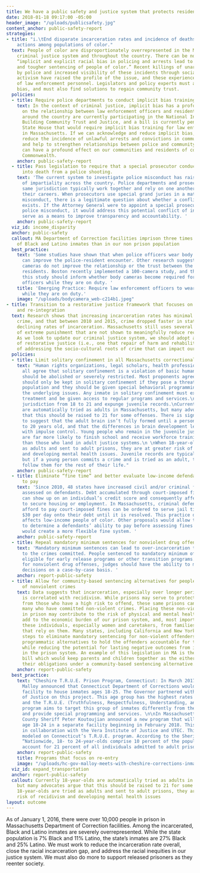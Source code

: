 ```yaml
---
title: We have a public safety and justice system that protects residents of all backgrounds.
date: 2018-01-18 09:17:00 -05:00
header_image: "/uploads/publicsafety.jpg"
content_anchor: public-safety-report
strategies:
- title: "i.\tEnd disparate incarceration rates and incidence of deaths by law enforcement
    actions among populations of color."
  text: People of color are disproportionately overrepresented in the Massachusetts
    criminal justice system and throughout the country. There can be no denying that
    “implicit and explicit racial bias in policing and arrests lead to more convictions
    and tougher sentencing of people of color.” Recent killings of unarmed black men
    by police and increased visibility of these incidents through social media and
    activism have raised the profile of the issue, and these experiences lead to mistrust
    of law enforcement personnel. Legislators and policy experts must address implicit
    bias, and must also find solutions to regain community trust.
  policies:
  - title: Require police departments to conduct implicit bias trainings
    text: In the context of criminal justice, implicit bias has a profound effect
      on the relationship between law enforcement officers and residents. Six cities
      around the country are currently participating in the National Initiative for
      Building Community Trust and Justice, and a bill is currently pending in the
      State House that would require implicit bias training for law enforcement officers
      in Massachusetts. If we can acknowledge and reduce implicit bias, then we can
      reduce the incidence of unlawful arrests and convictions in communities of color,
      and help to strengthen relationships between police and community members, which
      can have a profound effect on our communities and residents of color in the
      Commonwealth.
    anchor: public-safety-report
  - title: Pass legislation to require that a special prosecutor conduct investigations
      into death from a police shooting.
    text: 'The current system to investigate police misconduct has raised questions
      of impartiality across the country. Police departments and prosecutors of the
      same jurisdiction typically work together and rely on one another throughout
      their careers. When prosecutors use special grand juries in a matter of police
      misconduct, there is a legitimate question about whether a conflict of interest
      exists. If the Attorney General were to appoint a special prosecutor to investigate
      police misconduct, it would address this potential conflict of interest and
      serve as a means to improve transparency and accountability. '
    anchor: public-safety-report
  viz_id: income_disparity
  anchor: public-safety
  callout: MA Department of Correction facilities imprison three times the number
    of Black and Latino inmates than in our non prison population
  best_practice:
    text: 'Some studies have shown that when police officers wear body cameras, it
      can improve the police-resident encounter. Other research suggests that body
      cameras do not improve the relationship or the trust between the police and
      residents. Boston recently implemented a 100-camera study, and the results of
      this study should inform whether body cameras become required for all law enforcement
      officers while they are on duty. '
    title: 'Emerging Practice: Require law enforcement officers to wear body cameras
      while they are on duty.'
    image: "/uploads/bodycamera_web-c214b1.jpeg"
- title: Transition to a restorative justice framework that focuses on rehabilitation
    and re-integration
  text: Research shows that increasing incarceration rates has minimal impact on reducing
    crime, and that between 2010 and 2015, crime dropped faster in states that had
    declining rates of incarceration. Massachusetts still uses several outmoded forms
    of extreme punishment that are not shown to meaningfully reduce recidivism rates.
    As we look to update our criminal justice system, we should adopt a framework
    of restorative justice (i.e., one that repair of harm and rehabilitation) and
    of addressing the socio-cultural roots of crime that can impact our communities.
  policies:
  - title: Limit solitary confinement in all Massachusetts correctional facilities
    text: "Human rights organizations, legal scholars, health professionals and advocates
      all agree that solitary confinement is a violation of basic human rights and
      should be abolished or severely restricted. Most proponents agree that inmates
      should only be kept in solitary confinement if they pose a threat to the prison
      population and they should be given special behavioral programming to address
      the underlying issues. Any inmate in solitary confinement must experience humane
      treatment and be given access to regular programs and services.\nRaise juvenile
      jurisdiction from 18 to 21 and expunge juvenile records.\nCurrently 18-year-olds
      are automatically tried as adults in Massachusetts, but many advocates argue
      that this should be raised to 21 for some offenses. There is significant evidence
      to suggest that the adult brain isn’t fully formed until a person is closer
      to 20 years old, and that the differences in brain development lead to challenges
      with impulse control. Young people who remain in the juvenile justice system
      are far more likely to finish school and receive workforce training or coaching
      than those who land in adult justice systems.\n \nWhen 18-year-olds are tried
      as adults and sent to adult prisons, they are at greater risk of recidivism
      and developing mental health issues. Juvenile records are typically sealed,
      but if a young person commits a crime and is tried as an adult, the record will
      follow them for the rest of their life."
    anchor: public-safety-report
  - title: Eliminate “fine time” and better evaluate low-income defendants’ ability
      to pay
    text: 'Since 2010, 48 states have increased civil and/or criminal fees that are
      assessed on defendants. Debt accumulated through court-imposed fines and fees
      can show up on an individual’s credit score and consequently affect their ability
      to secure housing or employment. In Massachusetts, criminal defendants who cannot
      afford to pay court-imposed fines can be ordered to serve jail time, adding
      $30 per day onto their debt until it is resolved. This practice disproportionately
      affects low-income people of color. Other proposals would allow the court officer
      to determine a defendants’ ability to pay before assessing fines and fees, and
      would create a more flexible fine system. '
    anchor: public-safety-report
  - title: Repeal mandatory minimum sentences for nonviolent drug offenses
    text: 'Mandatory minimum sentences can lead to over-incarceration that are disproportionate
      to the crimes committed. People sentenced to mandatory minimum often aren’t
      eligible for early release programs or other transition programs. Instead, particularly
      for nonviolent drug offenses, judges should have the ability to make sentencing
      decisions on a case-by-case basis. '
    anchor: report-public-safety
  - title: Allow for community-based sentencing alternatives for people convicted
      of nonviolent crimes
    text: Data suggests that incarceration, especially over longer periods of time,
      is correlated with recidivism. While prisons may serve to protect our communities
      from those who have a high risk to offend, these same prisons can end up holding
      many who have committed non-violent crimes. Placing these non-violent offenders
      in prison may contribute to the risk of physical and mental health issues, does
      add to the economic burden of our prison system, and, most importantly, removes
      these individuals, especially women and caretakers, from families and neighborhoods
      that rely on them. Many states, including California and New York, have taken
      steps to eliminate mandatory sentencing for non-violent offenders and create
      programmatic alternatives to hold the offenders accountable for their behavior
      while reducing the potential for lasting negative outcomes from involvement
      in the prison system. An example of this legislation in MA is the Primary Caretakers
      bill which would keep parents and children together as the either parent fulfills
      their obligations under a community-based sentencing alternative.
    anchor: report-public-safety
  best_practice:
    text: "Cheshire T.R.U.E. Prison Program, Connecticut: In March 2017, Governor
      Malloy announced that Connecticut Department of Corrections would build a new
      facility to house inmates ages 18-25. The Governor partnered with the Vera Institute
      of Justice on this project. This age group has the highest rates of recidivism
      and the T.R.U.E. (Truthfulness, Respectfulness, Understanding, and Elevating)
      program aims to target this group of inmates differently from the adult population
      and provide special programming and services. \n\nIn Massachusetts, Middlesex
      County Sheriff Peter Koutoujian announced a new program that will house offenders
      age 18-24 in a separate facility beginning in February 2018. This is an initiative
      in collaboration with the Vera Institute of Justice and UTEC. This program is
      modeled on Connecticut’s T.R.U.E. program. According to the Sheriff’s office,
      “Nationwide, 18- to 24-year-olds comprise 10 percent of the population, but
      account for 21 percent of all individuals admitted to adult prisons each year."
    anchor: report-public-safety
    title: Programs that focus on re-entry
    image: "/uploads/hc-gov-malloy-meets-with-cheshire-corrections-inmates-20170313_web-99a3dd.jpeg"
  viz_id: expand_transportation
  anchor: report-public-safety
  callout: Currently 18-year-olds are automatically tried as adults in Massachusetts,
    but many advocates argue that this should be raised to 21 for some offenses.  When
    18-year-olds are tried as adults and sent to adult prisons, they are at greater
    risk of recidivism and developing mental health issues
layout: outcome
---
```


As of January 1, 2016, there were over 10,000 people in prison in Massachusetts Department of Correction facilities. Among the incarcerated, Black and Latino inmates are severely overrepresented. While the state population is 7% Black and 11% Latino, the state’s inmates are 27% Black and 25% Latino. We must work to reduce the incarceration rate overall, close the racial incarceration gap, and address the racial inequities in our justice system. We must also do more to support released prisoners as they reenter society.
